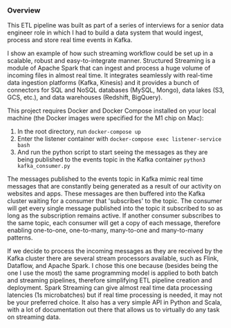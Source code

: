 ### Overview

This ETL pipeline was built as part of a series of interviews for a senior data engineer role in which I had to build
a data system that would ingest, process and store real time events in Kafka.

I show an example of how such streaming workflow could be set up in a scalable, robust and easy-to-integrate manner. 
Structured Streaming is a module of Apache Spark that can ingest and process
a huge volume of incoming files in almost real time. It integrates seamlessly with real-time data ingestion platforms (Kafka, Kinesis) and it provides a bunch
of connectors for SQL and NoSQL databases (MySQL, Mongo), data lakes (S3, GCS, etc.), and data warehouses (Redshift, BigQuery).

This project requires Docker and Docker Compose installed on your local machine (the Docker images were specified for the M1 chip on Mac):

1) In the root directory, run ````docker-compose up````
2) Enter the listener container with ```docker-compose exec listener-service bash```
3) And run the python script to start seeing the messages as they are being published to the events topic in the Kafka container ````python3 kafka_consumer.py````

The messages published to the events topic in Kafka mimic real time messages that are constantly being generated as a result of our activity on websites and apps.
These messages are then buffered into the Kafka cluster waiting for a consumer that 'subscribes' to the topic. The consumer will get every single message
published into the topic it subscribed to so as long as the subscription remains active. If another consumer subscribes to the same topic, each consumer will get a copy of each message, therefore 
enabling one-to-one, one-to-many, many-to-one and many-to-many patterns.

If we decide to process the incoming messages as they are received by the Kafka cluster there are several stream processors available, such as Flink,
Dataflow, and Apache Spark. I chose this one because (besides being the one I use the most) the same programming model is applied to both batch
and streaming pipelines, therefore simplifying ETL pipeline creation and deployment. Spark Streaming can give almost real time data processing latencies (1s microbatches) but if real time processing is needed, 
it may not be your preferred choice. It also has a very simple API in Python and Scala, with a lot of documentation out there that allows us to virtually do any task on streaming data.




